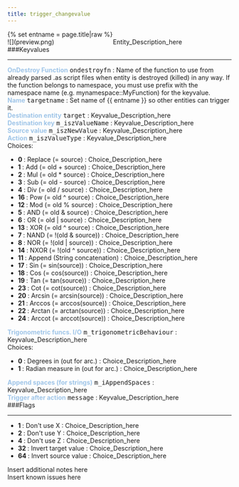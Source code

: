 ```yaml
---
title: trigger_changevalue
---
```

<div>{% set entname = page.title|raw %}</div>
<div class="container previewimg">
<div class="columns">
<div class="imagepadding column col-auto" markdown="1">![](preview.png)</div>
<div class="column entityentry" markdown="1">Entity_Description_here</div>
</div>
</div>
###Keyvalues
<hr>
<div class="entityentry" markdown="1">
<span style="color:#9fc5e8;"><b>OnDestroy Function</b></span> <kbd  class="tooltip" data-tooltip="string">ondestroyfn</kbd> :
Name of the function to use from already parsed .as script files when entity is destroyed (killed) in any way. If the function belongs to namespace, you must use prefix with the namespace name (e.g. mynamespace::MyFunction) for the keyvalue.
</div>
<div class="entityentry" markdown="1">
<span style="color:#9fc5e8;"><b>Name</b></span> <kbd  class="tooltip" data-tooltip="target_source">targetname</kbd> :
Set name of {{ entname }} so other entities can trigger it.
</div>
<div class="entityentry" markdown="1">
<span style="color:#9fc5e8;"><b>Destination entity</b></span> <kbd  class="tooltip" data-tooltip="target_destination">target</kbd> :
Keyvalue_Description_here
</div>
<div class="entityentry" markdown="1">
<span style="color:#9fc5e8;"><b>Destination key</b></span> <kbd  class="tooltip" data-tooltip="string">m_iszValueName</kbd> :
Keyvalue_Description_here
</div>
<div class="entityentry" markdown="1">
<span style="color:#9fc5e8;"><b>Source value</b></span> <kbd  class="tooltip" data-tooltip="string">m_iszNewValue</kbd> :
Keyvalue_Description_here
</div>
<div class="entityentry" markdown="1">
<span style="color:#9fc5e8;"><b>Action</b></span> <kbd  class="tooltip" data-tooltip="choices">m_iszValueType</kbd> :
Keyvalue_Description_here
<div class="accordion">
<input type="checkbox" id="accordion-1" name="accordion-checkbox" hidden>
<label class="accordion-header" for="accordion-1">
<i class="icon icon-arrow-right mr-1"></i>
Choices:
</label>
<div class="accordion-body">
<ul>
<li><b>0 </b> : Replace (= source) : Choice_Description_here</li>
<li><b>1 </b> : Add (= old + source) : Choice_Description_here</li>
<li><b>2 </b> : Mul (= old * source) : Choice_Description_here</li>
<li><b>3 </b> : Sub (= old - source) : Choice_Description_here</li>
<li><b>4 </b> : Div (= old / source) : Choice_Description_here</li>
<li><b>16 </b> : Pow (= old ^ source) : Choice_Description_here</li>
<li><b>12 </b> : Mod (= old % source) : Choice_Description_here</li>
<li><b>5 </b> : AND (= old & source) : Choice_Description_here</li>
<li><b>6 </b> : OR (= old | source) : Choice_Description_here</li>
<li><b>13 </b> : XOR (= old ^ source) : Choice_Description_here</li>
<li><b>7 </b> : NAND (= !(old & source)) : Choice_Description_here</li>
<li><b>8 </b> : NOR (= !(old | source)) : Choice_Description_here</li>
<li><b>14 </b> : NXOR (= !(old ^ source)) : Choice_Description_here</li>
<li><b>11 </b> : Append (String concatenation) : Choice_Description_here</li>
<li><b>17 </b> : Sin (= sin(source)) : Choice_Description_here</li>
<li><b>18 </b> : Cos (= cos(source)) : Choice_Description_here</li>
<li><b>19 </b> : Tan (= tan(source)) : Choice_Description_here</li>
<li><b>23 </b> : Cot (= cot(source)) : Choice_Description_here</li>
<li><b>20 </b> : Arcsin (= arcsin(source)) : Choice_Description_here</li>
<li><b>21 </b> : Arccos (= arccos(source)) : Choice_Description_here</li>
<li><b>22 </b> : Arctan (= arctan(source)) : Choice_Description_here</li>
<li><b>24 </b> : Arccot (= arccot(source)) : Choice_Description_here</li>
</ul>
</div>
</div>
</div>
<div class="entityentry" markdown="1">
<span style="color:#9fc5e8;"><b>Trigonometric funcs. I/O</b></span> <kbd  class="tooltip" data-tooltip="choices">m_trigonometricBehaviour</kbd> :
Keyvalue_Description_here
<div class="accordion">
<input type="checkbox" id="accordion-2" name="accordion-checkbox" hidden>
<label class="accordion-header" for="accordion-2">
<i class="icon icon-arrow-right mr-1"></i>
Choices:
</label>
<div class="accordion-body">
<ul>
<li><b>0 </b> : Degrees in (out for arc.) : Choice_Description_here</li>
<li><b>1 </b> : Radian measure in (out for arc.) : Choice_Description_here</li>
</ul>
</div>
</div>
</div>
<div class="entityentry" markdown="1">
<span style="color:#9fc5e8;"><b>Append spaces (for strings)</b></span> <kbd  class="tooltip" data-tooltip="integer">m_iAppendSpaces</kbd> :
Keyvalue_Description_here
</div>
<div class="entityentry" markdown="1">
<span style="color:#9fc5e8;"><b>Trigger after action</b></span> <kbd  class="tooltip" data-tooltip="target_destination">message</kbd> :
Keyvalue_Description_here
</div>
###Flags
<hr>
<div class="entityflags">
<ul>
<li class="imagepadding" markdown="1"><b>1 </b> : Don't use X : Choice_Description_here</li>
<li class="imagepadding" markdown="1"><b>2 </b> : Don't use Y : Choice_Description_here</li>
<li class="imagepadding" markdown="1"><b>4 </b> : Don't use Z : Choice_Description_here</li>
<li class="imagepadding" markdown="1"><b>32 </b> : Invert target value : Choice_Description_here</li>
<li class="imagepadding" markdown="1"><b>64 </b> : Invert source value : Choice_Description_here</li>
</ul>
</div>
<div class="notices blue">Insert additional notes here</div>
<div class="notices red">Insert known issues here</div>
